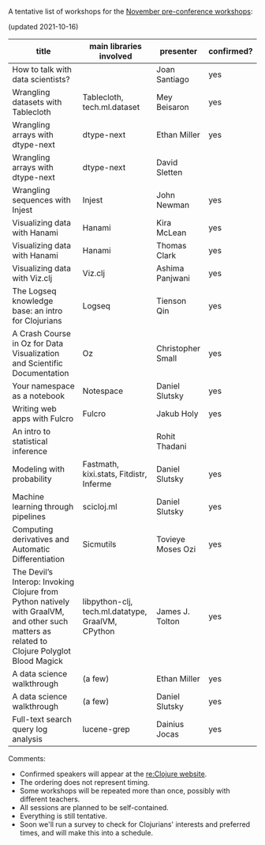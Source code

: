A tentative list of workshops for the [November pre-conference workshops](https://clojureverse.org/t/re-clojure-2021-pre-conference-workshops/8216/1):

(updated 2021-10-16)

| title                                                                                                                                       | main libraries involved                           | presenter         | confirmed? |
|---------------------------------------------------------------------------------------------------------------------------------------------|---------------------------------------------------|-------------------|------------|
| How to talk with data scientists?                                                                                                           |                                                   | Joan Santiago     | yes        |
| Wrangling datasets with Tablecloth                                                                                                          | Tablecloth, tech.ml.dataset                       | Mey Beisaron      | yes        |
| Wrangling arrays with dtype-next                                                                                                            | dtype-next                                        | Ethan Miller      | yes        |
| Wrangling arrays with dtype-next                                                                                                            | dtype-next                                        | David Sletten     |            |
| Wrangling sequences with Injest                                                                                                             | Injest                                            | John Newman       | yes        |
| Visualizing data with Hanami                                                                                                                | Hanami                                            | Kira McLean       | yes        |
| Visualizing data with Hanami                                                                                                                | Hanami                                            | Thomas Clark      | yes        |
| Visualizing data with Viz.clj                                                                                                               | Viz.clj                                           | Ashima Panjwani   | yes        |
| The Logseq knowledge base: an intro for Clojurians                                                                                          | Logseq                                            | Tienson Qin       | yes        |
| A Crash Course in Oz for Data Visualization and Scientific Documentation                                                                    | Oz                                                | Christopher Small | yes        |
| Your namespace as a notebook                                                                                                                | Notespace                                         | Daniel Slutsky    | yes        |
| Writing web apps with Fulcro                                                                                                                | Fulcro                                            | Jakub Holy        | yes        |
| An intro to statistical inference                                                                                                           |                                                   | Rohit Thadani     |            |
| Modeling with probability                                                                                                                   | Fastmath, kixi.stats, Fitdistr, Inferme           | Daniel Slutsky    | yes        |
| Machine learning through pipelines                                                                                                          | scicloj.ml                                        | Daniel Slutsky    | yes        |
| Computing derivatives and Automatic Differentiation                                                                                         | Sicmutils                                         | Tovieye Moses Ozi | yes        |
| The Devil’s Interop: Invoking Clojure from Python natively with GraalVM, and other such matters as related to Clojure Polyglot Blood Magick | libpython-clj, tech.ml.datatype, GraalVM, CPython | James J. Tolton   | yes        |
| A data science walkthrough                                                                                                                  | (a few)                                           | Ethan Miller      | yes        |
| A data science walkthrough                                                                                                                  | (a few)                                           | Daniel Slutsky    | yes        |
| Full-text search query log analysis                                                                                                         | lucene-grep                                       | Dainius Jocas     | yes        |

Comments:
- Confirmed speakers will appear at the [re:Clojure website](https://www.reclojure.org/).
- The ordering does not represent timing.
- Some workshops will be repeated more than once, possibly with different teachers.
- All sessions are planned to be self-contained.
- Everything is still tentative.
- Soon we'll run a survey to check for Clojurians' interests and preferred times, and will make this into a schedule.
